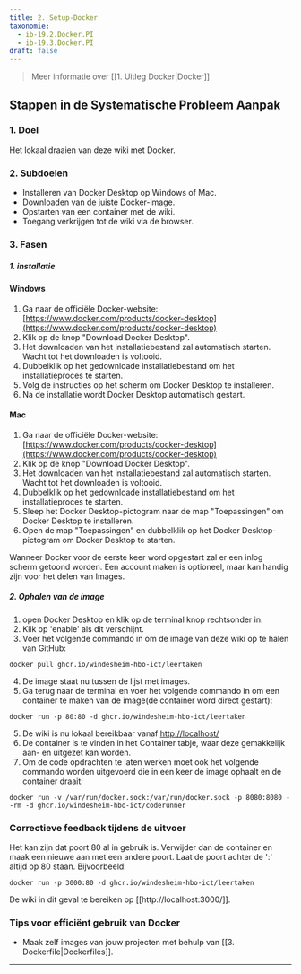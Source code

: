 ```yaml
---
title: 2. Setup-Docker
taxonomie:
  - ib-19.2.Docker.PI
  - ib-19.3.Docker.PI
draft: false
---
```


> Meer informatie over [[1. Uitleg Docker|Docker]]

## Stappen in de Systematische Probleem Aanpak
### 1. Doel
Het lokaal draaien van deze wiki met Docker.

### 2. Subdoelen
- Installeren van Docker Desktop op Windows of Mac.
- Downloaden van de juiste Docker-image.
- Opstarten van een container met de wiki.
- Toegang verkrijgen tot de wiki via de browser.


### 3. Fasen
##### 1. installatie
#### Windows
1. Ga naar de officiële Docker-website: [https://www.docker.com/products/docker-desktop](https://www.docker.com/products/docker-desktop)
2. Klik op de knop "Download Docker Desktop".
3. Het downloaden van het installatiebestand zal automatisch starten. Wacht tot het downloaden is voltooid.
4. Dubbelklik op het gedownloade installatiebestand om het installatieproces te starten.
5. Volg de instructies op het scherm om Docker Desktop te installeren.
6. Na de installatie wordt Docker Desktop automatisch gestart.

#### Mac
1. Ga naar de officiële Docker-website: [https://www.docker.com/products/docker-desktop](https://www.docker.com/products/docker-desktop)
2. Klik op de knop "Download Docker Desktop".
3. Het downloaden van het installatiebestand zal automatisch starten. Wacht tot het downloaden is voltooid.
4. Dubbelklik op het gedownloade installatiebestand om het installatieproces te starten.
5. Sleep het Docker Desktop-pictogram naar de map "Toepassingen" om Docker Desktop te installeren.
6. Open de map "Toepassingen" en dubbelklik op het Docker Desktop-pictogram om Docker Desktop te starten.

Wanneer Docker voor de eerste keer word opgestart zal er een inlog scherm getoond worden. Een account maken is optioneel, maar kan handig zijn voor het delen van Images.
##### 2. Ophalen van de image
1. open Docker Desktop en klik op de terminal knop rechtsonder in.
2. Klik op 'enable' als dit verschijnt.
3. Voer het volgende commando in om de image van deze wiki op te halen van GitHub:
```
docker pull ghcr.io/windesheim-hbo-ict/leertaken
```
4. De image staat nu tussen de lijst met images.
5. Ga terug naar de terminal en voer het volgende commando in om een container te maken van de image(de container word direct gestart):
```
docker run -p 80:80 -d ghcr.io/windesheim-hbo-ict/leertaken
```
5. De wiki is nu lokaal bereikbaar vanaf [http://localhost/](http://localhost)
6. De container is te vinden in het Container tabje, waar deze gemakkelijk aan- en uitgezet kan worden.
7. Om de code opdrachten te laten werken moet ook het volgende commando worden uitgevoerd die in een keer de image ophaalt en de container draait:
```
docker run -v /var/run/docker.sock:/var/run/docker.sock -p 8080:8080 --rm -d ghcr.io/windesheim-hbo-ict/coderunner
```
### Correctieve feedback tijdens de uitvoer
Het kan zijn dat poort 80 al in gebruik is. Verwijder dan de container en maak een nieuwe aan met een andere poort. Laat de poort achter de ':' altijd op 80 staan. Bijvoorbeeld:
```
docker run -p 3000:80 -d ghcr.io/windesheim-hbo-ict/leertaken
```
De wiki in dit geval te bereiken op [[http://localhost:3000/]].

### Tips voor efficiënt gebruik van Docker
- Maak zelf images van jouw projecten met behulp van [[3. Dockerfile|Dockerfiles]].

---

